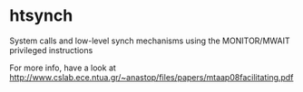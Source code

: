 # htsynch
System calls and low-level synch mechanisms using the MONITOR/MWAIT privileged instructions
 
For more info, have a look at http://www.cslab.ece.ntua.gr/~anastop/files/papers/mtaap08facilitating.pdf
